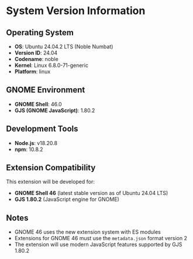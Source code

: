 # System Version Information

## Operating System
- **OS**: Ubuntu 24.04.2 LTS (Noble Numbat)
- **Version ID**: 24.04
- **Codename**: noble
- **Kernel**: Linux 6.8.0-71-generic
- **Platform**: linux

## GNOME Environment
- **GNOME Shell**: 46.0
- **GJS (GNOME JavaScript)**: 1.80.2

## Development Tools
- **Node.js**: v18.20.8
- **npm**: 10.8.2

## Extension Compatibility
This extension will be developed for:
- **GNOME Shell 46** (latest stable version as of Ubuntu 24.04 LTS)
- **GJS 1.80.2** (JavaScript engine for GNOME)

## Notes
- GNOME 46 uses the new extension system with ES modules
- Extensions for GNOME 46 must use the `metadata.json` format version 2
- The extension will use modern JavaScript features supported by GJS 1.80.2
